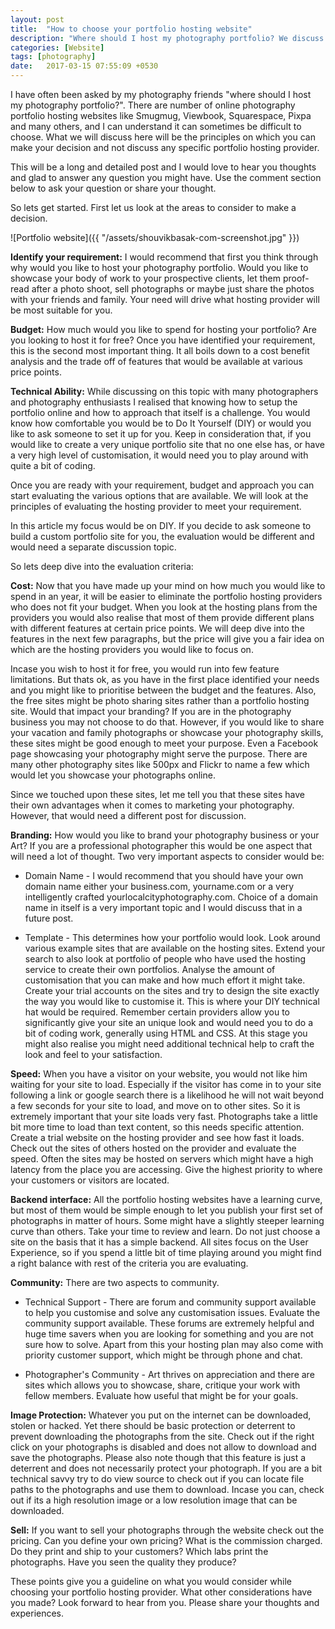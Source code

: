 ```yaml
---
layout: post
title:  "How to choose your portfolio hosting website"
description: "Where should I host my photography portfolio? We discuss here the principles on which you can make your decision and the areas to consider for selecting your portfolio hosting provider." 
categories: [Website]
tags: [photography]
date:   2017-03-15 07:55:09 +0530
---
```


I have often been asked by my photography friends "where should I host my photography portfolio?". There are number of online photography portfolio hosting websites like Smugmug, Viewbook, Squarespace, Pixpa and many others, and I can understand it can sometimes be difficult to choose. What we will discuss here will be the principles on which you can make your decision and not discuss any specific portfolio hosting provider.

This will be a long and detailed post and I would love to hear you thoughts and glad to answer any question you might have. Use the comment section below to ask your question or share your thought.

So lets get started. First let us look at the areas to consider to make a decision.

![Portfolio website]({{ "/assets/shouvikbasak-com-screenshot.jpg" }})

**Identify your requirement:** I would recommend that first you think through why would you like to host your photography portfolio. Would you like to showcase your body of work to your prospective clients, let them proof-read after a photo shoot, sell photographs or maybe just share the photos with your friends and family. Your need will drive what hosting provider will be most suitable for you.

**Budget:** How much would you like to spend for hosting your portfolio? Are you looking to host it for free? Once you have identified your requirement, this is the second most important thing. It all boils down to a cost benefit analysis and the trade off of features that would be available at various price points.

**Technical Ability:** While discussing on this topic with many photographers and photography enthusiasts I realised that knowing how to setup the portfolio online and how to approach that itself is a challenge. You would know how comfortable you would be to Do It Yourself (DIY) or would you like to ask someone to set it up for you. Keep in consideration that, if you would like to create a very unique portfolio site that no one else has, or have a very high level of customisation, it would need you to play around with quite a bit of coding.

Once you are ready with your requirement, budget and approach you can start evaluating the various options that are available. We will look at the principles of evaluating the hosting provider to meet your requirement.

In this article my focus would be on DIY. If you decide to ask someone to build a custom portfolio site for you, the evaluation would be different and would need a separate discussion topic.

So lets deep dive into the evaluation criteria:

**Cost:** Now that you have made up your mind on how much you would like to spend in an year, it will be easier to eliminate the portfolio hosting providers who does not fit your budget. When you look at the hosting plans from the providers you would also realise that most of them provide different plans with different features at certain price points. We will deep dive into the features in the next few paragraphs, but the price will give you a fair idea on which are the hosting providers you would like to focus on.

Incase you wish to host it for free, you would run into few feature limitations. But thats ok, as you have in the first place identified your needs and you might like to prioritise between the budget and the features. Also, the free sites might be photo sharing sites rather than a portfolio hosting site. Would that impact your branding? If you are in the photography business you may not choose to do that. However, if you would like to share your vacation and family photographs or showcase your photography skills, these sites might be good enough to meet your purpose. Even a Facebook page showcasing your photography might serve the purpose. There are many other photography sites like 500px and Flickr to name a few which would let you showcase your photographs online.

Since we touched upon these sites, let me tell you that these sites have their own advantages when it comes to marketing your photography. However, that would need a different post for discussion.

**Branding:** How would you like to brand your photography business or your Art? If you are a professional photographer this would be one aspect that will need a lot of thought. Two very important aspects to consider would be:

* Domain Name - I would recommend that you should have your own domain name either your business.com, yourname.com or a very intelligently crafted yourlocalcityphotography.com. Choice of a domain name in itself is a very important topic and I would discuss that in a future post.

* Template - This determines how your portfolio would look. Look around various example sites that are available on the hosting sites. Extend your search to also look at portfolio of people who have used the hosting service to create their own portfolios. Analyse the amount of customisation that you can make and how much effort it might take. Create your trial accounts on the sites and try to design the site exactly the way you would like to customise it. This is where your DIY technical hat would be required. Remember certain providers allow you to significantly give your site an unique look and would need you to do a bit of coding work, generally using HTML and CSS. At this stage you might also realise you might need additional technical help to craft the look and feel to your satisfaction.

**Speed:** When you have a visitor on your website, you would not like him waiting for your site to load. Especially if the visitor has come in to your site following a link or google search there is a likelihood he will not wait beyond a few seconds for your site to load, and move on to other sites. So it is extremely important that your site loads very fast. Photographs take a little bit more time to load than text content, so this needs specific attention. Create a trial website on the hosting provider and see how fast it loads. Check out the sites of others hosted on the provider and evaluate the speed. Often the sites may be hosted on servers which might have a high latency from the place you are accessing. Give the highest priority to where your customers or visitors are located.

**Backend interface:** All the portfolio hosting websites have a learning curve, but most of them would be simple enough to let you publish your first set of photographs in matter of hours. Some might have a slightly steeper learning curve than others. Take your time to review and learn. Do not just choose a site on the basis that it has a simple backend. All sites focus on the User Experience, so if you spend a little bit of time playing around you might find a right balance with rest of the criteria you are evaluating.

**Community:** There are two aspects to community.
* Technical Support - There are forum and community support available to help you customise and solve any customisation issues. Evaluate the community support available. These forums are extremely helpful and huge time savers when you are looking for something and you are not sure how to solve. Apart from this your hosting plan may also come with priority customer support, which might be through phone and chat.

* Photographer's Community - Art thrives on appreciation and there are sites which allows you to showcase, share, critique your work with fellow members. Evaluate how useful that might be for your goals.

**Image Protection:** Whatever you put on the internet can be downloaded, stolen or hacked. Yet there should be basic protection or deterrent to prevent downloading the photographs from the site. Check out if the right click on your photographs is disabled and does not allow to download and save the photographs. Please also note though that this feature is just a deterrent and does not necessarily protect your photograph. If you are a bit technical savvy try to do view source to check out if you can locate file paths to the photographs and use them to download. Incase you can, check out if its a high resolution image or a low resolution image that can be downloaded.

**Sell:** If you want to sell your photographs through the website check out the pricing. Can you define your own pricing? What is the commission charged. Do they print and ship to your customers? Which labs print the photographs. Have you seen the quality they produce?

These points give you a guideline on what you would consider while choosing your portfolio hosting provider. What other considerations have you made? Look forward to hear from you. Please share your thoughts and experiences.